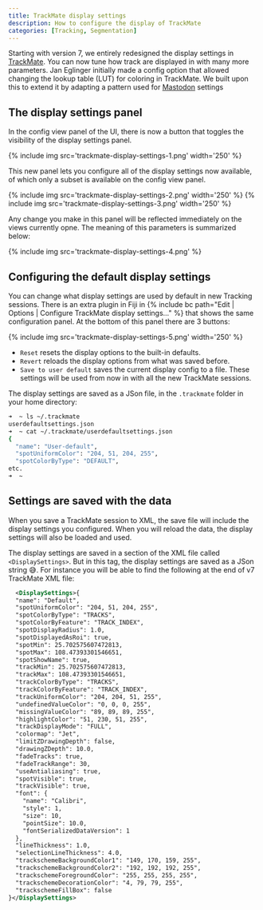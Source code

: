 ```yaml
---
title: TrackMate display settings
description: How to configure the display of TrackMate
categories: [Tracking, Segmentation]
---
```


Starting with version 7, we entirely redesigned the display settings in [TrackMate](/plugins/trackmate/index).
You can now tune how track are displayed in with many more parameters. 
Jan Eglinger initially made a config option that allowed changing the lookup table (LUT) for coloring in TrackMate. We built upon this to extend it by adapting a pattern used for  [Mastodon](/plugins/mastodon/index) settings

## The display settings panel

In the config view panel of the UI, there is now a button that toggles the visibility of the display settings panel. 

{% include img src='trackmate-display-settings-1.png' width='250'  %}

This new panel lets you configure all of the display settings now available, of which only a subset is available on the config view panel.

{% include img src='trackmate-display-settings-2.png' width='250'  %}
{% include img src='trackmate-display-settings-3.png' width='250'  %}

Any change you make in this panel will be reflected immediately on the views currently opne.
The meaning of this parameters is summarized below:

{% include img src='trackmate-display-settings-4.png'  %}


## Configuring the default display settings

You can change what display settings are used by default in new Tracking sessions.
There is an extra plugin in Fiji in {% include bc path="Edit | Options | Configure TrackMate display settings..." %} that shows the same configuration panel.
At the bottom of this panel there are 3 buttons:

{% include img src='trackmate-display-settings-5.png' width='250'  %}

- `Reset` resets the display options to the built-in defaults.
- `Revert` reloads the display options from what was saved before.
- `Save to user default` saves the current display config to a file. These settings will be used from now in with all the new TrackMate sessions.

The display settings are saved as a JSon file, in the `.trackmate` folder in your home directory:

```sh
➜  ~ ls ~/.trackmate
userdefaultsettings.json
➜  ~ cat ~/.trackmate/userdefaultsettings.json 
{
  "name": "User-default",
  "spotUniformColor": "204, 51, 204, 255",
  "spotColorByType": "DEFAULT",
etc.
➜  ~ 
```

## Settings are saved with the data

When you save a TrackMate session to XML, the save file will include the display settings you configured. 
When you will reload the data, the display settings will also be loaded and used.

The display settings are saved in a section of the XML file called `<DisplaySettings>`. 
But in this tag, the display settings are saved as a JSon string 😅.
For instance you will be able to find the following at the end of v7 TrackMate XML file:

```xml
  <DisplaySettings>{
  "name": "Default",
  "spotUniformColor": "204, 51, 204, 255",
  "spotColorByType": "TRACKS",
  "spotColorByFeature": "TRACK_INDEX",
  "spotDisplayRadius": 1.0,
  "spotDisplayedAsRoi": true,
  "spotMin": 25.702575607472813,
  "spotMax": 108.47393301546651,
  "spotShowName": true,
  "trackMin": 25.702575607472813,
  "trackMax": 108.47393301546651,
  "trackColorByType": "TRACKS",
  "trackColorByFeature": "TRACK_INDEX",
  "trackUniformColor": "204, 204, 51, 255",
  "undefinedValueColor": "0, 0, 0, 255",
  "missingValueColor": "89, 89, 89, 255",
  "highlightColor": "51, 230, 51, 255",
  "trackDisplayMode": "FULL",
  "colormap": "Jet",
  "limitZDrawingDepth": false,
  "drawingZDepth": 10.0,
  "fadeTracks": true,
  "fadeTrackRange": 30,
  "useAntialiasing": true,
  "spotVisible": true,
  "trackVisible": true,
  "font": {
    "name": "Calibri",
    "style": 1,
    "size": 10,
    "pointSize": 10.0,
    "fontSerializedDataVersion": 1
  },
  "lineThickness": 1.0,
  "selectionLineThickness": 4.0,
  "trackschemeBackgroundColor1": "149, 170, 159, 255",
  "trackschemeBackgroundColor2": "192, 192, 192, 255",
  "trackschemeForegroundColor": "255, 255, 255, 255",
  "trackschemeDecorationColor": "4, 79, 79, 255",
  "trackschemeFillBox": false
}</DisplaySettings>
```
